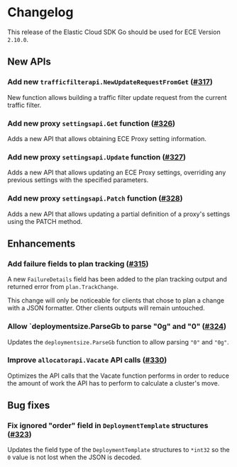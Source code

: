 # Changelog

This release of the Elastic Cloud SDK Go should be used for ECE Version `2.10.0`.

## New APIs

### Add new `trafficfilterapi.NewUpdateRequestFromGet` ([#317](https:/github.com/elastic/cloud-sdk-go/issues/317))

New function allows building a traffic filter update request from the current traffic filter.

### Add new proxy `settingsapi.Get` function ([#326](https:/github.com/elastic/cloud-sdk-go/issues/326))

Adds a new API that allows obtaining ECE Proxy setting information.

### Add new proxy `settingsapi.Update` function ([#327](https:/github.com/elastic/cloud-sdk-go/issues/327))

Adds a new API that allows updating an ECE Proxy settings, overriding any previous settings with the specified parameters.

### Add new proxy `settingsapi.Patch` function ([#328](https:/github.com/elastic/cloud-sdk-go/issues/328))

Adds a new API that allows updating a partial definition of a proxy's settings using the PATCH method.

## Enhancements

### Add failure fields to plan tracking ([#315](https:/github.com/elastic/cloud-sdk-go/issues/315))

A new `FailureDetails` field has been added to the plan tracking output and returned error from `plan.TrackChange`.

This change will only be noticeable for clients that chose to plan a change with a JSON formatter. Other clients
outputs will remain untouched.

### Allow `deploymentsize.ParseGb to parse "0g" and "0" ([#324](https:/github.com/elastic/cloud-sdk-go/issues/324))

Updates the `deploymentsize.ParseGb` function to allow parsing `"0"` and `"0g"`.

### Improve `allocatorapi.Vacate` API calls ([#330](https:/github.com/elastic/cloud-sdk-go/issues/330))

Optimizes the API calls that the Vacate function performs in order to reduce the amount of work
the API has to perform to calculate a cluster's move.

## Bug fixes

### Fix ignored "order" field in `DeploymentTemplate` structures ([#323](https:/github.com/elastic/cloud-sdk-go/issues/323))

Updates the field type of the `DeploymentTemplate` structures to `*int32` so the `0` value is not lost when the JSON is decoded.

